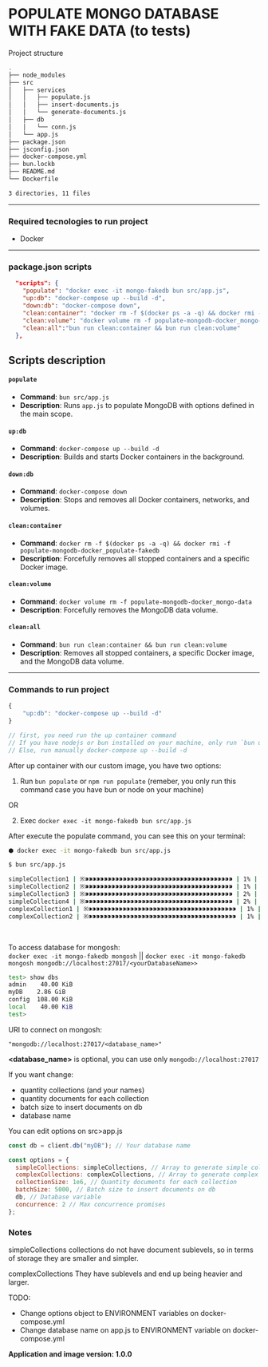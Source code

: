 # POPULATE MONGO DATABASE WITH FAKE DATA (to tests)

Project structure

```bash
.
├── node_modules
├── src
│   ├── services
│   │   ├── populate.js
│   │   ├── insert-documents.js
│   │   └── generate-documents.js
│   ├── db
│   │   └── conn.js
│   └── app.js
├── package.json
├── jsconfig.json
├── docker-compose.yml
├── bun.lockb
├── README.md
└── Dockerfile

3 directories, 11 files
```

---

### Required tecnologies to run project

- Docker

---

### package.json scripts

```json
  "scripts": {
    "populate": "docker exec -it mongo-fakedb bun src/app.js",
    "up:db": "docker-compose up --build -d",
    "down:db": "docker-compose down",
    "clean:container": "docker rm -f $(docker ps -a -q) && docker rmi -f populate-mongodb-docker_populate-fakedb",
    "clean:volume": "docker volume rm -f populate-mongodb-docker_mongo-data",
    "clean:all":"bun run clean:container && bun run clean:volume"
  },

```

## Scripts description

#### `populate`

- **Command**: `bun src/app.js`
- **Description**: Runs `app.js` to populate MongoDB with options defined in the main scope.

#### `up:db`

- **Command**: `docker-compose up --build -d`
- **Description**: Builds and starts Docker containers in the background.

#### `down:db`

- **Command**: `docker-compose down`
- **Description**: Stops and removes all Docker containers, networks, and volumes.

#### `clean:container`

- **Command**: `docker rm -f $(docker ps -a -q) && docker rmi -f populate-mongodb-docker_populate-fakedb`
- **Description**: Forcefully removes all stopped containers and a specific Docker image.

#### `clean:volume`

- **Command**: `docker volume rm -f populate-mongodb-docker_mongo-data`
- **Description**: Forcefully removes the MongoDB data volume.

#### `clean:all`

- **Command**: `bun run clean:container && bun run clean:volume`
- **Description**: Removes all stopped containers, a specific Docker image, and the MongoDB data volume.

---

### Commands to run project

```javascript
{
    "up:db": "docker-compose up --build -d"
}

// first, you need run the up container command
// If you have nodejs or bun installed on your machine, only run `bun up:db` or `npm run up:db`
// Else, run manually docker-compose up --build -d

```

After up container with our custom image, you have two options:

1. Run `bun populate` or `npm run populate` (remeber, you only run this command case you have bun or node on your machine)

OR

2. Exec `docker exec -it mongo-fakedb bun src/app.js`

After execute the populate command, you can see this on your terminal:

```bash
⬢ docker exec -it mongo-fakedb bun src/app.js

$ bun src/app.js

simpleCollection1 | ※⁍⁍⁍⁍⁍⁍⁍⁍⁍⁍⁍⁍⁍⁍⁍⁍⁍⁍⁍⁍⁍⁍⁍⁍⁍⁍⁍⁍⁍⁍⁍⁍⁍⁍⁍⁍⁍⁍⁍ | 1% | 6s | 10000/1000000
simpleCollection2 | ※⁍⁍⁍⁍⁍⁍⁍⁍⁍⁍⁍⁍⁍⁍⁍⁍⁍⁍⁍⁍⁍⁍⁍⁍⁍⁍⁍⁍⁍⁍⁍⁍⁍⁍⁍⁍⁍⁍⁍ | 1% | 5s | 15000/1000000
simpleCollection3 | ※⁍⁍⁍⁍⁍⁍⁍⁍⁍⁍⁍⁍⁍⁍⁍⁍⁍⁍⁍⁍⁍⁍⁍⁍⁍⁍⁍⁍⁍⁍⁍⁍⁍⁍⁍⁍⁍⁍⁍ | 2% | 5s | 25000/1000000
simpleCollection4 | ※⁍⁍⁍⁍⁍⁍⁍⁍⁍⁍⁍⁍⁍⁍⁍⁍⁍⁍⁍⁍⁍⁍⁍⁍⁍⁍⁍⁍⁍⁍⁍⁍⁍⁍⁍⁍⁍⁍⁍ | 2% | 5s | 25000/1000000
complexCollection1 | ※⁍⁍⁍⁍⁍⁍⁍⁍⁍⁍⁍⁍⁍⁍⁍⁍⁍⁍⁍⁍⁍⁍⁍⁍⁍⁍⁍⁍⁍⁍⁍⁍⁍⁍⁍⁍⁍⁍⁍ | 1% | 5s | 10000/1000000
complexCollection2 | ※⁍⁍⁍⁍⁍⁍⁍⁍⁍⁍⁍⁍⁍⁍⁍⁍⁍⁍⁍⁍⁍⁍⁍⁍⁍⁍⁍⁍⁍⁍⁍⁍⁍⁍⁍⁍⁍⁍⁍ | 1% | 5s | 15000/1000000
```

<br>

To access database for mongosh: \
`docker exec -it mongo-fakedb mongosh` || `docker exec -it mongo-fakedb mongosh mongodb://localhost:27017/<yourDatabaseName>>`

```bash
test> show dbs
admin    40.00 KiB
myDB    2.86 GiB
config  108.00 KiB
local    40.00 KiB
test>
```

URI to connect on mongosh:

`"mongodb://localhost:27017/<database_name>"`

**<database_name>** is optional, you can use only `mongodb://localhost:27017`

If you want change:

- quantity collections (and your names)
- quantity documents for each collection
- batch size to insert documents on db
- database name

You can edit options on src>app.js

```javascript
const db = client.db("myDB"); // Your database name

const options = {
  simpleCollections: simpleCollections, // Array to generate simple collections
  complexCollections: complexCollections, // Array to generate complex collections
  collectionSize: 1e6, // Quantity documents for each collection
  batchSize: 5000, // Batch size to insert documents on db
  db, // Database variable
  concurrence: 2 // Max concurrence promises 
};
```

### Notes

simpleCollections collections do not have document sublevels, so in terms of storage they are smaller and simpler.

complexCollections
They have sublevels and end up being heavier and larger.

TODO:

- Change options object to ENVIRONMENT variables on docker-compose.yml
- Change database name on app.js to ENVIRONMENT variable on docker-compose.yml

**Application and image version: 1.0.0**
